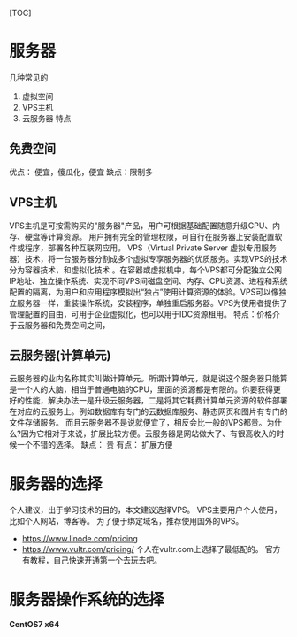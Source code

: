 [TOC]
# 服务器
几种常见的
1. 虚拟空间
2. VPS主机
3. 云服务器
特点
## 免费空间
优点： 便宜，傻瓜化，便宜
缺点：限制多
## VPS主机
VPS主机是可按需购买的"服务器"产品，用户可根据基础配置随意升级CPU、内存、硬盘等计算资源。 用户拥有完全的管理权限，可自行在服务器上安装配置软件或程序，部署各种互联网应用。
VPS（Virtual Private Server 虚拟专用服务器）技术，将一台服务器分割成多个虚拟专享服务器的优质服务。实现VPS的技术分为容器技术，和虚拟化技术 。在容器或虚拟机中，每个VPS都可分配独立公网IP地址、独立操作系统、实现不同VPS间磁盘空间、内存、CPU资源、进程和系统配置的隔离，为用户和应用程序模拟出“独占”使用计算资源的体验。VPS可以像独立服务器一样，重装操作系统，安装程序，单独重启服务器。VPS为使用者提供了管理配置的自由，可用于企业虚拟化，也可以用于IDC资源租用。
特点：价格介于云服务器和免费空间之间，
## 云服务器(计算单元)
云服务器的业内名称其实叫做计算单元。所谓计算单元，就是说这个服务器只能算是一个人的大脑，相当于普通电脑的CPU，里面的资源都是有限的。你要获得更好的性能，解决办法一是升级云服务器，二是将其它耗费计算单元资源的软件部署在对应的云服务上。例如数据库有专门的云数据库服务、静态网页和图片有专门的文件存储服务。
而且云服务器不是说就便宜了，相反会比一般的VPS都贵。为什么?因为它相对于来说，扩展比较方便。云服务器是网站做大了、有很高收入的时候一个不错的选择。
缺点： 贵
有点： 扩展方便
# 服务器的选择
个人建议，出于学习技术的目的，本文建议选择VPS。
VPS主要用户个人使用，比如个人网站，博客等。
为了便于绑定域名，推荐使用国外的VPS。
- https://www.linode.com/pricing
- https://www.vultr.com/pricing/
个人在vultr.com上选择了最低配的。
官方有教程，自己快速开通第一个去玩去吧。
# 服务器操作系统的选择
**CentOS7 x64**












